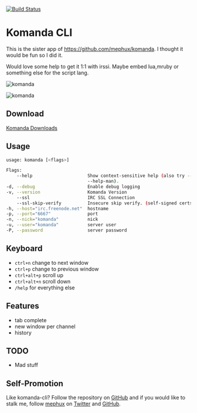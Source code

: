 [![Build Status](http://komanda.io:8080/api/badges/mephux/komanda-cli/status.svg)](http://komanda.io:8080/mephux/komanda-cli)

# Komanda CLI

This is the sister app of https://github.com/mephux/komanda. 
I thought it would be fun so I did it.

Would love some help to get it 1:1 with irssi. 
Maybe embed lua,mruby or something else for the script lang.

![komanda](http://i.imgur.com/v00gmy2.png)

![komanda](http://i.imgur.com/dEzysbJ.png)

## Download

  [Komanda Downloads](https://github.com/mephux/komanda-cli/releases)

## Usage

  ```bash
usage: komanda [<flags>]

Flags:
      --help                     Show context-sensitive help (also try --help-long and
                                 --help-man).
  -d, --debug                    Enable debug logging
  -v, --version                  Komanda Version
      --ssl                      IRC SSL Connection
      --ssl-skip-verify          Insecure skip verify. (self-signed certs)
  -h, --host="irc.freenode.net"  hostname
  -p, --port="6667"              port
  -n, --nick="komanda"           nick
  -u, --user="komanda"           server user
  -P, --password                 server password
  ```

## Keyboard

  * `ctrl+n` change to next window
  * `ctrl+p` change to previous window
  * `ctrl+alt+p` scroll up
  * `ctrl+alt+n` scroll down
  * `/help` for everything else

## Features

  * tab complete
  * new window per channel
  * history

## TODO

  * Mad stuff

## Self-Promotion

Like komanda-cli? Follow the repository on
[GitHub](https://github.com/mephux/komanda-cli) and if
you would like to stalk me, follow [mephux](http://dweb.io/) on
[Twitter](http://twitter.com/mephux) and
[GitHub](https://github.com/mephux).
